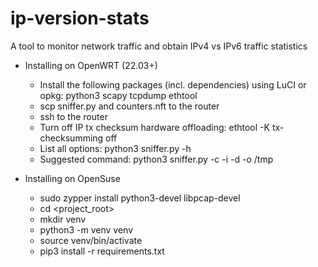 # ip-version-stats
A tool to monitor network traffic and obtain IPv4 vs IPv6 traffic statistics

- Installing on OpenWRT (22.03+)
    - Install the following packages (incl. dependencies) using LuCI or opkg: python3 scapy tcpdump ethtool
    - scp sniffer.py and counters.nft to the router
    - ssh to the router
    - Turn off IP tx checksum hardware offloading: ethtool -K <intfName> tx-checksumming off
    - List all options: python3 sniffer.py -h
    - Suggested command: python3 sniffer.py -c -i <intfName> -d <durationInSecs> -o /tmp

- Installing on OpenSuse
    - sudo zypper install python3-devel libpcap-devel
    - cd <project_root>
    - mkdir venv
    - python3 -m venv venv
    - source venv/bin/activate
    - pip3 install -r requirements.txt